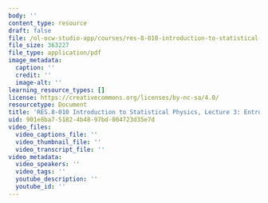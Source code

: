 ```yaml
---
body: ''
content_type: resource
draft: false
file: /ol-ocw-studio-app/courses/res-8-010-introduction-to-statistical-physics-summer-2018/mitres_8_010su18_lec3.pdf
file_size: 363227
file_type: application/pdf
image_metadata:
  caption: ''
  credit: ''
  image-alt: ''
learning_resource_types: []
license: https://creativecommons.org/licenses/by-nc-sa/4.0/
resourcetype: Document
title: 'RES.8-010 Introduction to Statistical Physics, Lecture 3: Entropy from Information'
uid: 901e8ba7-5182-4b48-97bd-004723d35e7d
video_files:
  video_captions_file: ''
  video_thumbnail_file: ''
  video_transcript_file: ''
video_metadata:
  video_speakers: ''
  video_tags: ''
  youtube_description: ''
  youtube_id: ''
---
```

